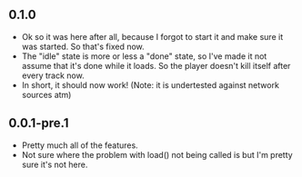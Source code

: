 ## 0.1.0
* Ok so it was here after all, because I forgot to start it and make sure it was started. So that's fixed now.
* The "idle" state is more or less a "done" state, so I've made it not assume that it's done while it loads. So the player doesn't kill itself after every track now.
* In short, it should now work! (Note: it is undertested against network sources atm)

## 0.0.1-pre.1

* Pretty much all of the features.
* Not sure where the problem with load() not being called is but I'm pretty sure it's not here.